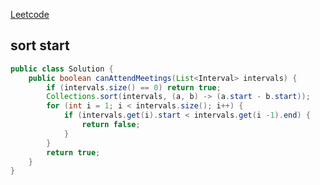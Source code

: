 [Leetcode](https://www.lintcode.com/problem/meeting-rooms/description)

## sort start
```java
public class Solution {
    public boolean canAttendMeetings(List<Interval> intervals) {
        if (intervals.size() == 0) return true;
        Collections.sort(intervals, (a, b) -> (a.start - b.start));
        for (int i = 1; i < intervals.size(); i++) {
            if (intervals.get(i).start < intervals.get(i -1).end) {
                return false;
            }
        }
        return true;
    }
}
```
